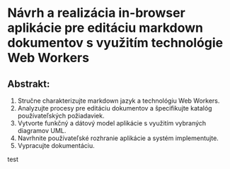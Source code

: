 # Návrh a realizácia in-browser aplikácie pre editáciu markdown dokumentov s využitím technológie Web Workers

## Abstrakt:
1. Stručne charakterizujte markdown jazyk a technológiu Web Workers.
1. Analyzujte procesy pre editáciu dokumentov a špecifikujte katalóg používateľských požiadaviek.
1. Vytvorte funkčný a dátový model aplikácie s využitím vybraných diagramov UML.
1. Navrhnite používateľské rozhranie aplikácie a systém implementujte.
1. Vypracujte dokumentáciu.

test
